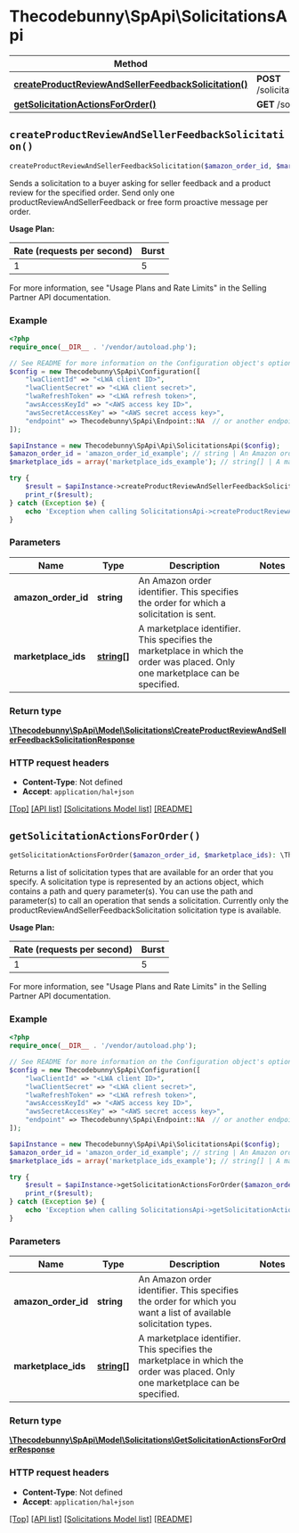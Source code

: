 # Thecodebunny\SpApi\SolicitationsApi

Method | HTTP request | Description
------------- | ------------- | -------------
[**createProductReviewAndSellerFeedbackSolicitation()**](SolicitationsApi.md#createProductReviewAndSellerFeedbackSolicitation) | **POST** /solicitations/v1/orders/{amazonOrderId}/solicitations/productReviewAndSellerFeedback | 
[**getSolicitationActionsForOrder()**](SolicitationsApi.md#getSolicitationActionsForOrder) | **GET** /solicitations/v1/orders/{amazonOrderId} | 


## `createProductReviewAndSellerFeedbackSolicitation()`

```php
createProductReviewAndSellerFeedbackSolicitation($amazon_order_id, $marketplace_ids): \Thecodebunny\SpApi\Model\Solicitations\CreateProductReviewAndSellerFeedbackSolicitationResponse
```



Sends a solicitation to a buyer asking for seller feedback and a product review for the specified order. Send only one productReviewAndSellerFeedback or free form proactive message per order.

**Usage Plan:**

| Rate (requests per second) | Burst |
| ---- | ---- |
| 1 | 5 |

For more information, see \"Usage Plans and Rate Limits\" in the Selling Partner API documentation.

### Example

```php
<?php
require_once(__DIR__ . '/vendor/autoload.php');

// See README for more information on the Configuration object's options
$config = new Thecodebunny\SpApi\Configuration([
    "lwaClientId" => "<LWA client ID>",
    "lwaClientSecret" => "<LWA client secret>",
    "lwaRefreshToken" => "<LWA refresh token>",
    "awsAccessKeyId" => "<AWS access key ID>",
    "awsSecretAccessKey" => "<AWS secret access key>",
    "endpoint" => Thecodebunny\SpApi\Endpoint::NA  // or another endpoint from lib/Endpoints.php
]);

$apiInstance = new Thecodebunny\SpApi\Api\SolicitationsApi($config);
$amazon_order_id = 'amazon_order_id_example'; // string | An Amazon order identifier. This specifies the order for which a solicitation is sent.
$marketplace_ids = array('marketplace_ids_example'); // string[] | A marketplace identifier. This specifies the marketplace in which the order was placed. Only one marketplace can be specified.

try {
    $result = $apiInstance->createProductReviewAndSellerFeedbackSolicitation($amazon_order_id, $marketplace_ids);
    print_r($result);
} catch (Exception $e) {
    echo 'Exception when calling SolicitationsApi->createProductReviewAndSellerFeedbackSolicitation: ', $e->getMessage(), PHP_EOL;
}
```

### Parameters

Name | Type | Description  | Notes
------------- | ------------- | ------------- | -------------
 **amazon_order_id** | **string**| An Amazon order identifier. This specifies the order for which a solicitation is sent. |
 **marketplace_ids** | [**string[]**](../Model/Solicitations/string.md)| A marketplace identifier. This specifies the marketplace in which the order was placed. Only one marketplace can be specified. |

### Return type

[**\Thecodebunny\SpApi\Model\Solicitations\CreateProductReviewAndSellerFeedbackSolicitationResponse**](../Model/Solicitations/CreateProductReviewAndSellerFeedbackSolicitationResponse.md)

### HTTP request headers

- **Content-Type**: Not defined
- **Accept**: `application/hal+json`

[[Top]](#) [[API list]](../)
[[Solicitations Model list]](../Model/Solicitations)
[[README]](../../README.md)

## `getSolicitationActionsForOrder()`

```php
getSolicitationActionsForOrder($amazon_order_id, $marketplace_ids): \Thecodebunny\SpApi\Model\Solicitations\GetSolicitationActionsForOrderResponse
```



Returns a list of solicitation types that are available for an order that you specify. A solicitation type is represented by an actions object, which contains a path and query parameter(s). You can use the path and parameter(s) to call an operation that sends a solicitation. Currently only the productReviewAndSellerFeedbackSolicitation solicitation type is available.

**Usage Plan:**

| Rate (requests per second) | Burst |
| ---- | ---- |
| 1 | 5 |

For more information, see \"Usage Plans and Rate Limits\" in the Selling Partner API documentation.

### Example

```php
<?php
require_once(__DIR__ . '/vendor/autoload.php');

// See README for more information on the Configuration object's options
$config = new Thecodebunny\SpApi\Configuration([
    "lwaClientId" => "<LWA client ID>",
    "lwaClientSecret" => "<LWA client secret>",
    "lwaRefreshToken" => "<LWA refresh token>",
    "awsAccessKeyId" => "<AWS access key ID>",
    "awsSecretAccessKey" => "<AWS secret access key>",
    "endpoint" => Thecodebunny\SpApi\Endpoint::NA  // or another endpoint from lib/Endpoints.php
]);

$apiInstance = new Thecodebunny\SpApi\Api\SolicitationsApi($config);
$amazon_order_id = 'amazon_order_id_example'; // string | An Amazon order identifier. This specifies the order for which you want a list of available solicitation types.
$marketplace_ids = array('marketplace_ids_example'); // string[] | A marketplace identifier. This specifies the marketplace in which the order was placed. Only one marketplace can be specified.

try {
    $result = $apiInstance->getSolicitationActionsForOrder($amazon_order_id, $marketplace_ids);
    print_r($result);
} catch (Exception $e) {
    echo 'Exception when calling SolicitationsApi->getSolicitationActionsForOrder: ', $e->getMessage(), PHP_EOL;
}
```

### Parameters

Name | Type | Description  | Notes
------------- | ------------- | ------------- | -------------
 **amazon_order_id** | **string**| An Amazon order identifier. This specifies the order for which you want a list of available solicitation types. |
 **marketplace_ids** | [**string[]**](../Model/Solicitations/string.md)| A marketplace identifier. This specifies the marketplace in which the order was placed. Only one marketplace can be specified. |

### Return type

[**\Thecodebunny\SpApi\Model\Solicitations\GetSolicitationActionsForOrderResponse**](../Model/Solicitations/GetSolicitationActionsForOrderResponse.md)

### HTTP request headers

- **Content-Type**: Not defined
- **Accept**: `application/hal+json`

[[Top]](#) [[API list]](../)
[[Solicitations Model list]](../Model/Solicitations)
[[README]](../../README.md)
